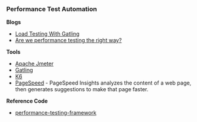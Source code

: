### Performance Test Automation


**Blogs**
* [Load Testing With Gatling](https://theartfultester.com/blog/2021/01/05/load-testing-with-gatling-1/)
* [Are we performance testing the right way?](https://roshnithomas.medium.com/are-we-performance-testing-the-right-way-51a56805a3b0)


**Tools**
* [Apache Jmeter](http://jmeter.apache.org/)
* [Gatling](https://github.com/gatling/gatling)
* [K6](https://github.com/loadimpact/k6)
* [PageSpeed](https://developers.google.com/speed/pagespeed/insights/) - PageSpeed Insights analyzes the content of a web page, then generates suggestions to make that page faster.

**Reference Code**
* [performance-testing-framework](https://github.com/serputko/performance-testing-framework)